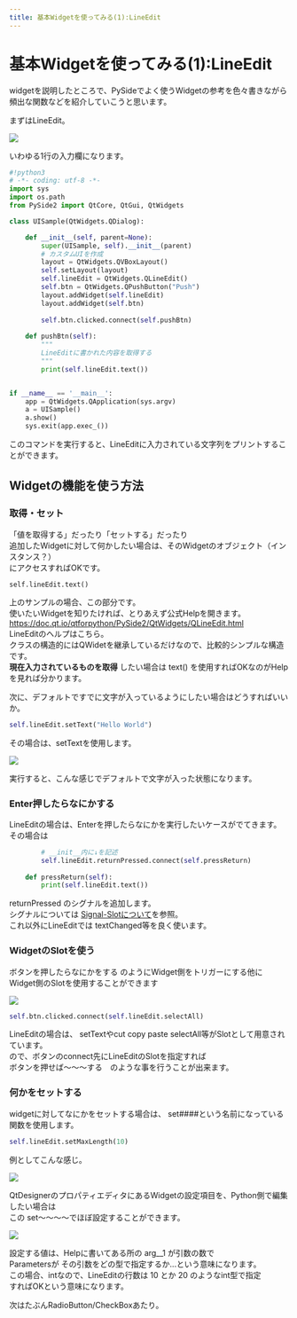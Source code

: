 ```yaml
---
title: 基本Widgetを使ってみる(1):LineEdit
---
```

# 基本Widgetを使ってみる(1):LineEdit

widgetを説明したところで、PySideでよく使うWidgetの参考を色々書きながら  
頻出な関数などを紹介していこうと思います。  
  
まずはLineEdit。  
  
![](https://gyazo.com/f954cfa0ad20bf416f6a72155b58708b.png)

いわゆる1行の入力欄になります。  
  
```python
#!python3
# -*- coding: utf-8 -*-
import sys
import os.path
from PySide2 import QtCore, QtGui, QtWidgets

class UISample(QtWidgets.QDialog):

    def __init__(self, parent=None):
        super(UISample, self).__init__(parent)
        # カスタムUIを作成
        layout = QtWidgets.QVBoxLayout()
        self.setLayout(layout)
        self.lineEdit = QtWidgets.QLineEdit()
        self.btn = QtWidgets.QPushButton("Push")
        layout.addWidget(self.lineEdit)
        layout.addWidget(self.btn)
        
        self.btn.clicked.connect(self.pushBtn)
        
    def pushBtn(self):
        """
        LineEditに書かれた内容を取得する
        """
        print(self.lineEdit.text())


if __name__ == '__main__':
    app = QtWidgets.QApplication(sys.argv)
    a = UISample()
    a.show()
    sys.exit(app.exec_())
```
このコマンドを実行すると、LineEditに入力されている文字列をプリントすることができます。  
  
## Widgetの機能を使う方法

### 取得・セット

「値を取得する」だったり「セットする」だったり  
追加したWidgetに対して何かしたい場合は、そのWidgetのオブジェクト（インスタンス？）  
にアクセスすればOKです。  
  
```
self.lineEdit.text()
```
上のサンプルの場合、この部分です。  
使いたいWidgetを知りたければ、とりあえず公式Helpを開きます。  
https://doc.qt.io/qtforpython/PySide2/QtWidgets/QLineEdit.html  
LineEditのヘルプはこちら。  
クラスの構造的にはQWidetを継承しているだけなので、比較的シンプルな構造です。  
**現在入力されているものを取得** したい場合は text() を使用すればOKなのがHelpを見れば分かります。  
  
次に、デフォルトですでに文字が入っているようにしたい場合はどうすればいいか。

```python
self.lineEdit.setText("Hello World")
```
その場合は、setTextを使用します。  
  
![](https://gyazo.com/00f817aa792826f89306399f24c94fd0.png)

実行すると、こんな感じでデフォルトで文字が入った状態になります。  
  
### Enter押したらなにかする

LineEditの場合は、Enterを押したらなにかを実行したいケースがでてきます。  
その場合は

```python
        # __init__内に↓を記述
        self.lineEdit.returnPressed.connect(self.pressReturn)
        
    def pressReturn(self):
        print(self.lineEdit.text())
```

returnPressed のシグナルを追加します。  
シグナルについては [Signal-Slotについて](03_signal_slot_01.md)を参照。  
これ以外にLineEditでは textChanged等を良く使います。  
  
### WidgetのSlotを使う

ボタンを押したらなにかをする のようにWidget側をトリガーにする他に  
Widget側のSlotを使用することができます

![](https://gyazo.com/eb3b6ec69fbee8ec25f8e5bb14dfd4be.gif)

```python
self.btn.clicked.connect(self.lineEdit.selectAll)
```
LineEditの場合は、 setTextやcut copy paste selectAll等がSlotとして用意されています。  
ので、ボタンのconnect先にLineEditのSlotを指定すれば  
ボタンを押せば～～～する　のような事を行うことが出来ます。  
  
### 何かをセットする

widgetに対してなにかをセットする場合は、 set####という名前になっている  
関数を使用します。  

```python
self.lineEdit.setMaxLength(10)
```
例としてこんな感じ。  

![](https://gyazo.com/f779dd020bfae1f42cc4e1875b6dc039.png)

QtDesignerのプロパティエディタにあるWidgetの設定項目を、Python側で編集したい場合は  
この set～～～～でほぼ設定することができます。  

![](https://gyazo.com/ecee7f511346b35bcbaf1e3d19d17f67.png)

設定する値は、Helpに書いてある所の arg__1 が引数の数で  
Parametersが その引数をどの型で指定するか...という意味になります。  
この場合、intなので、LineEditの行数は 10 とか 20 のようなint型で指定  
すればOKという意味になります。  
  
次はたぶんRadioButton/CheckBoxあたり。